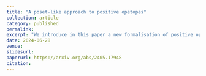 ```yaml
---
title: "A poset-like approach to positive opetopes"
collection: article
category: published
permalink: 
excerpt: "We introduce in this paper a new formalisation of positive opetopes where faces are organised in a poset. Then we show that our definition is equivalent to that of positives opetopes as given by Marek Zawadowski."
date: 2024-06-28
venue: 
slidesurl: 
paperurl: https://arxiv.org/abs/2405.17948
citation: 
---
```

